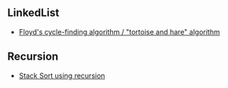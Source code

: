 ## LinkedList

- [Floyd's cycle-finding algorithm / "tortoise and hare" algorithm](https://leetcode.com/problems/linked-list-cycle-ii/discuss/3274329/Clean-Codesoror-Full-Explanationoror-Floyd's-Cycle-Finding-algorithmoror-C%2B%2Boror-Javaoror-Python3)



## Recursion

- [Stack Sort using recursion](https://practice.geeksforgeeks.org/problems/sort-a-stack/1?utm_source=youtube&utm_medium=collab_striver_ytdescription&utm_campaign=sort-a-stack) 



